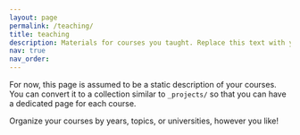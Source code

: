 ```yaml
---
layout: page
permalink: /teaching/
title: teaching
description: Materials for courses you taught. Replace this text with your description.
nav: true
nav_order:
---
```


For now, this page is assumed to be a static description of your courses. You can convert it to a collection similar to `_projects/` so that you can have a dedicated page for each course.

Organize your courses by years, topics, or universities, however you like!
